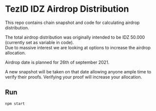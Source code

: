 # TezID IDZ Airdrop Distribution

This repo contains chain snapshot and code for calculating airdrop distribution.

The total airdrop distribution was originally intended to be IDZ 50.000 (currently set as variable in code).  
Due to massive interest we are looking at options to increase the airdrop allocation.

Airdrop date is planned for 26th of september 2021.

A new snapshot will be taken on that date allowing anyone ample time to verify their proofs. Verifying your proof will increase your allocation.

## Run

```
npm start
```
